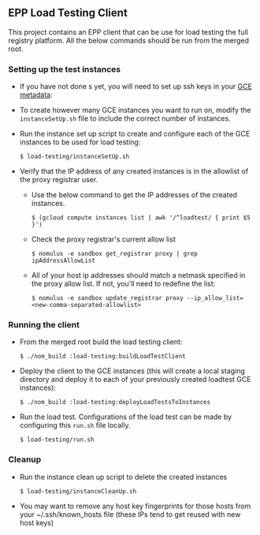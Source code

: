 ## EPP Load Testing Client

This project contains an EPP client that can be use for load testing the full 
registry platform. All the below commands should be run from the merged root.

### Setting up the test instances

* If you have not done s yet, you will need to set up ssh keys in your 
[GCE metadata](https://pantheon.corp.google.com/compute/metadata?resourceTab=sshkeys):

* To create however many GCE instances you want to run on, modify the 
`instanceSetUp.sh` file to include the correct number of instances. 

* Run the instance set up script to create and configure each of the GCE 
instances to be used for load testing:

  ```shell
  $ load-testing/instanceSetUp.sh
  ```

* Verify that the IP address of any created instances is in the allowlist of the
  proxy registrar user.
    * Use the below command to get the IP addresses of the created instances.

        ```shell
        $ (gcloud compute instances list | awk '/^loadtest/ { print $5 }')
        ```

    * Check the proxy registrar's current allow list

      ```shell
      $ nomulus -e sandbox get_registrar proxy | grep ipAddressAllowList
      ```

    * All of your host ip addresses should match a netmask specified in the proxy
      allow list. If not, you'll need to redefine the list:

      ```shell
      $ nomulus -e sandbox update_registrar proxy --ip_allow_list=<new-comma-separated-allowlist>
      ```


### Running the client

* From the merged root build the load testing client:
  ```shell
  $ ./nom_build :load-testing:buildLoadTestClient
    ```

* Deploy the client to the GCE instances (this will create a local staging 
directory and deploy it to each of your previously created loadtest GCE instances): 
  ```shell
  $ ./nom_build :load-testing:deployLoadTestsToInstances
    ```

* Run the load test. Configurations of the load test can be made by configuring 
this `run.sh` file locally.

    ```shell
    $ load-testing/run.sh
    ```

### Cleanup

* Run the instance clean up script to delete the created instances

    ```shell
    $ load-testing/instanceCleanUp.sh
    ```
  
* You may want to remove any host key fingerprints for those hosts from your ~/.ssh/known_hosts file (these IPs tend to get reused with new host keys)


